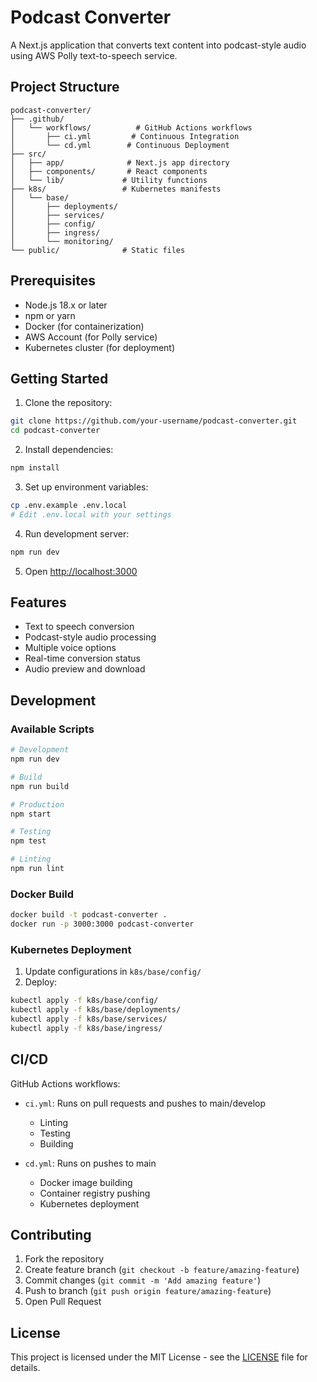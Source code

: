 # Podcast Converter

A Next.js application that converts text content into podcast-style audio using AWS Polly text-to-speech service.

## Project Structure
```
podcast-converter/
├── .github/
│   └── workflows/          # GitHub Actions workflows
│       ├── ci.yml         # Continuous Integration
│       └── cd.yml        # Continuous Deployment
├── src/
│   ├── app/              # Next.js app directory
│   ├── components/       # React components
│   └── lib/             # Utility functions
├── k8s/                 # Kubernetes manifests
│   └── base/
│       ├── deployments/
│       ├── services/
│       ├── config/
│       ├── ingress/
│       └── monitoring/
└── public/              # Static files
```

## Prerequisites

- Node.js 18.x or later
- npm or yarn
- Docker (for containerization)
- AWS Account (for Polly service)
- Kubernetes cluster (for deployment)

## Getting Started

1. Clone the repository:
```bash
git clone https://github.com/your-username/podcast-converter.git
cd podcast-converter
```

2. Install dependencies:
```bash
npm install
```

3. Set up environment variables:
```bash
cp .env.example .env.local
# Edit .env.local with your settings
```

4. Run development server:
```bash
npm run dev
```

5. Open [http://localhost:3000](http://localhost:3000)

## Features

- Text to speech conversion
- Podcast-style audio processing
- Multiple voice options
- Real-time conversion status
- Audio preview and download

## Development

### Available Scripts

```bash
# Development
npm run dev

# Build
npm run build

# Production
npm start

# Testing
npm test

# Linting
npm run lint
```

### Docker Build

```bash
docker build -t podcast-converter .
docker run -p 3000:3000 podcast-converter
```

### Kubernetes Deployment

1. Update configurations in `k8s/base/config/`
2. Deploy:
```bash
kubectl apply -f k8s/base/config/
kubectl apply -f k8s/base/deployments/
kubectl apply -f k8s/base/services/
kubectl apply -f k8s/base/ingress/
```

## CI/CD

GitHub Actions workflows:

- `ci.yml`: Runs on pull requests and pushes to main/develop
  - Linting
  - Testing
  - Building

- `cd.yml`: Runs on pushes to main
  - Docker image building
  - Container registry pushing
  - Kubernetes deployment

## Contributing

1. Fork the repository
2. Create feature branch (`git checkout -b feature/amazing-feature`)
3. Commit changes (`git commit -m 'Add amazing feature'`)
4. Push to branch (`git push origin feature/amazing-feature`)
5. Open Pull Request

## License

This project is licensed under the MIT License - see the [LICENSE](LICENSE) file for details.
